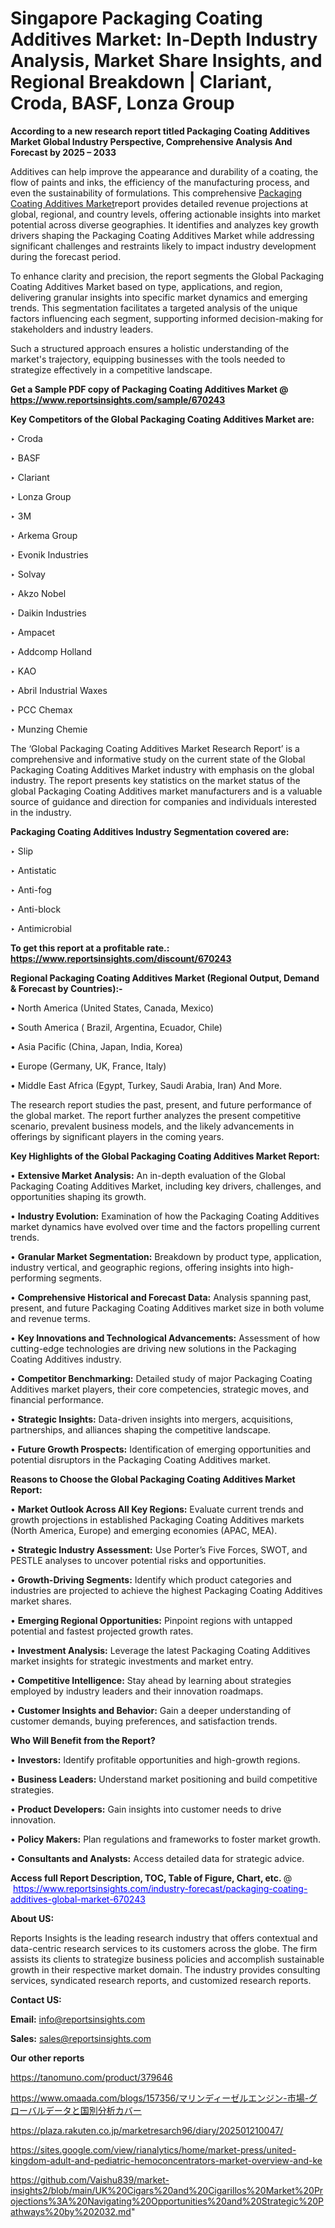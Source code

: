 # Singapore Packaging Coating Additives Market: In-Depth Industry Analysis, Market Share Insights, and Regional Breakdown | Clariant, Croda, BASF, Lonza Group

<strong>According to a new research report titled Packaging Coating Additives Market Global Industry Perspective, Comprehensive Analysis And Forecast by 2025 – 2033</strong>

Additives can help improve the appearance and durability of a coating, the flow of paints and inks, the efficiency of the manufacturing process, and even the sustainability of formulations. This comprehensive <a href=https://www.reportsinsights.com/sample/670243>Packaging Coating Additives Market</a>report provides detailed revenue projections at global, regional, and country levels, offering actionable insights into market potential across diverse geographies. It identifies and analyzes key growth drivers shaping the Packaging Coating Additives Market while addressing significant challenges and restraints likely to impact industry development during the forecast period.

To enhance clarity and precision, the report segments the Global Packaging Coating Additives Market based on type, applications, and region, delivering granular insights into specific market dynamics and emerging trends. This segmentation facilitates a targeted analysis of the unique factors influencing each segment, supporting informed decision-making for stakeholders and industry leaders.

Such a structured approach ensures a holistic understanding of the market's trajectory, equipping businesses with the tools needed to strategize effectively in a competitive landscape.

<strong>Get a Sample PDF copy of Packaging Coating Additives Market </strong><strong>@<a href=https://www.reportsinsights.com/sample/670243 style=color:#0000ff;> https://www.reportsinsights.com/sample/670243</a></strong></font>

<strong>Key Competitors of the Global Packaging Coating Additives Market are:</strong>

‣ Croda

‣ BASF

‣ Clariant

‣ Lonza Group

‣ 3M

‣ Arkema Group

‣ Evonik Industries

‣ Solvay

‣ Akzo Nobel

‣ Daikin Industries

‣ Ampacet

‣ Addcomp Holland

‣ KAO

‣ Abril Industrial Waxes

‣ PCC Chemax

‣ Munzing Chemie

The ‘Global Packaging Coating Additives Market Research Report’ is a comprehensive and informative study on the current state of the Global Packaging Coating Additives Market industry with emphasis on the global industry. The report presents key statistics on the market status of the global Packaging Coating Additives market manufacturers and is a valuable source of guidance and direction for companies and individuals interested in the industry.

<strong>Packaging Coating Additives Industry Segmentation covered are:</strong>

‣ Slip

‣ Antistatic

‣ Anti-fog

‣ Anti-block

‣ Antimicrobial

<strong>To get this report at a profitable rate.: <a href=https://www.reportsinsights.com/discount/670243 style=color:#0000ff;>https://www.reportsinsights.com/discount/670243</a></strong></font>

<strong>Regional Packaging Coating Additives Market (Regional Output, Demand &amp; Forecast by Countries):-</strong>

• North America (United States, Canada, Mexico)

• South America ( Brazil, Argentina, Ecuador, Chile)

• Asia Pacific (China, Japan, India, Korea)

• Europe (Germany, UK, France, Italy)

• Middle East Africa (Egypt, Turkey, Saudi Arabia, Iran) And More.

The research report studies the past, present, and future performance of the global market. The report further analyzes the present competitive scenario, prevalent business models, and the likely advancements in offerings by significant players in the coming years.

<strong>Key Highlights of the Global Packaging Coating Additives Market Report:</strong>

• <strong>Extensive Market Analysis:</strong> An in-depth evaluation of the Global Packaging Coating Additives Market, including key drivers, challenges, and opportunities shaping its growth.

• <strong>Industry Evolution:</strong> Examination of how the Packaging Coating Additives market dynamics have evolved over time and the factors propelling current trends.

• <strong>Granular Market Segmentation:</strong> Breakdown by product type, application, industry vertical, and geographic regions, offering insights into high-performing segments.

• <strong>Comprehensive Historical and Forecast Data:</strong> Analysis spanning past, present, and future Packaging Coating Additives market size in both volume and revenue terms.

• <strong>Key Innovations and Technological Advancements:</strong> Assessment of how cutting-edge technologies are driving new solutions in the Packaging Coating Additives industry.

• <strong>Competitor Benchmarking:</strong> Detailed study of major Packaging Coating Additives market players, their core competencies, strategic moves, and financial performance.

• <strong>Strategic Insights:</strong> Data-driven insights into mergers, acquisitions, partnerships, and alliances shaping the competitive landscape.

• <strong>Future Growth Prospects:</strong> Identification of emerging opportunities and potential disruptors in the Packaging Coating Additives market.

<strong>Reasons to Choose the Global Packaging Coating Additives Market Report:</strong>

• <strong>Market Outlook Across All Key Regions:</strong> Evaluate current trends and growth projections in established Packaging Coating Additives markets (North America, Europe) and emerging economies (APAC, MEA).

• <strong>Strategic Industry Assessment:</strong> Use Porter’s Five Forces, SWOT, and PESTLE analyses to uncover potential risks and opportunities.

• <strong>Growth-Driving Segments:</strong> Identify which product categories and industries are projected to achieve the highest Packaging Coating Additives market shares.

• <strong>Emerging Regional Opportunities:</strong> Pinpoint regions with untapped potential and fastest projected growth rates.

• <strong>Investment Analysis:</strong> Leverage the latest Packaging Coating Additives market insights for strategic investments and market entry.

• <strong>Competitive Intelligence:</strong> Stay ahead by learning about strategies employed by industry leaders and their innovation roadmaps.

• <strong>Customer Insights and Behavior:</strong> Gain a deeper understanding of customer demands, buying preferences, and satisfaction trends.

<strong>Who Will Benefit from the Report?</strong>

• <strong>Investors:</strong> Identify profitable opportunities and high-growth regions.

• <strong>Business Leaders:</strong> Understand market positioning and build competitive strategies.

• <strong>Product Developers:</strong> Gain insights into customer needs to drive innovation.

• <strong>Policy Makers:</strong> Plan regulations and frameworks to foster market growth.

• <strong>Consultants and Analysts:</strong> Access detailed data for strategic advice.
</ul>
<strong>Access full Report Description, TOC, Table of Figure, Chart, etc. </strong>@  <a href=https://www.reportsinsights.com/industry-forecast/packaging-coating-additives-global-market-670243 style=color:#0000ff;>https://www.reportsinsights.com/industry-forecast/packaging-coating-additives-global-market-670243</a></font>

<strong><strong>About US</strong>:</strong>

Reports Insights is the leading research industry that offers contextual and data-centric research services to its customers across the globe. The firm assists its clients to strategize business policies and accomplish sustainable growth in their respective market domain. The industry provides consulting services, syndicated research reports, and customized research reports.

<strong>Contact US:</strong>

<p class=""""><b>Email:</b> <a href=mailto:info@reportsinsights.com>info@reportsinsights.com</a></p>
<p class=""""><b>Sales:</b> <a href=mailto:sales@reportsinsights.com>sales@reportsinsights.com</a></p>

<strong>Our other reports</strong>

<a href=https://tanomuno.com/product/379646>https://tanomuno.com/product/379646</a>

<a href=https://www.omaada.com/blogs/157356/マリンディーゼルエンジン-市場-グローバルデータと国別分析カバー>https://www.omaada.com/blogs/157356/マリンディーゼルエンジン-市場-グローバルデータと国別分析カバー</a>

<a href=https://plaza.rakuten.co.jp/marketresarch96/diary/202501210047/>https://plaza.rakuten.co.jp/marketresarch96/diary/202501210047/</a>

<a href=https://sites.google.com/view/rianalytics/home/market-press/united-kingdom-adult-and-pediatric-hemoconcentrators-market-overview-and-ke>https://sites.google.com/view/rianalytics/home/market-press/united-kingdom-adult-and-pediatric-hemoconcentrators-market-overview-and-ke</a>

<a href=https://github.com/Vaishu839/market-insights2/blob/main/UK%20Cigars%20and%20Cigarillos%20Market%20Projections%3A%20Navigating%20Opportunities%20and%20Strategic%20Pathways%20by%202032.md>https://github.com/Vaishu839/market-insights2/blob/main/UK%20Cigars%20and%20Cigarillos%20Market%20Projections%3A%20Navigating%20Opportunities%20and%20Strategic%20Pathways%20by%202032.md</a>"
